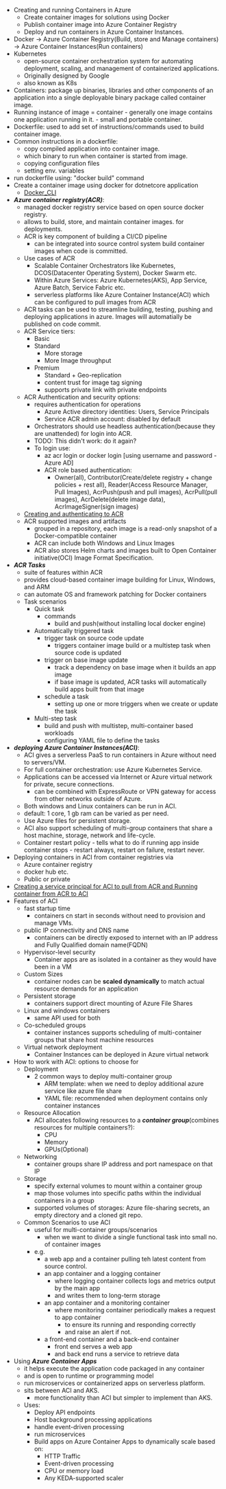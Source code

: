 - Creating and running Containers in Azure
    - Create container images for solutions using Docker
    - Publish container image into Azure Container Registry
    - Deploy and run containers in Azure Container Instances.
- Docker -> Azure Container Registry(Build, store and Manage containers) -> Azure Container Instances(Run containers)
- Kubernetes
  - open-source container orchestration system for automating deployment, scaling, and management of containerized applications.
  - Originally designed by Google
  - also known as K8s
- Containers: package up binaries, libraries and other components of an application into a single deployable binary package called container image.
- Running instance of image = container - generally one image contains one application running in it. - small and portable container.
- Dockerfile: used to add set of instructions/commands used to build container image.
- Common instructions in a dockerfile:
  - copy compiled application into container image.
  - which binary to run when container is started from image.
  - copying configuration files
  - setting env. variables
- run dockerfile using: "docker build" command
- Create a container image using docker for dotnetcore application
  - [Docker_CLI](docker.sh)
- ***Azure container registry(ACR)***:
  - managed docker registry service based on open source docker registry.
  - allows to build, store, and maintain container images. for deployments.
  - ACR is key component of building a CI/CD pipeline
    - can be integrated into source control system build container images when code is committed.
  - Use cases of ACR
    - Scalable Container Orchestrators like Kubernetes, DCOS(Datacenter Operating System), Docker Swarm etc. 
    - Within Azure Services: Azure Kubernetes(AKS), App Service, Azure Batch, Service Fabric etc.
    - serverless platforms like Azure Container Instance(ACI) which can be configured to pull images from ACR
  - ACR tasks can be used to streamline building, testing, pushing and deploying applications in azure. Images will automatially be published on code commit.
  - ACR Service tiers: 
    - Basic
    - Standard
      - More storage
      - More Image throughput
    - Premium
      - Standard + Geo-replication
      - content trust for image tag signing
      - supports private link with private endpoints
  - ACR Authentication and security options:
    - requires authentication for operations
      - Azure Active directory identities: Users, Service Principals
      - Service ACR admin account: disabled by default
    - Orchestrators should use headless authentication(because they are unattended) for login into ACR.
    - TODO: This didn't work: do it again?
    - To login use:
      - az acr login or docker login [using username and password - Azure AD]
      - ACR role based authentication:
        - Owner(all), Contributor(Create/delete registry + change policies + rest all), Reader(Access Resource Manager, Pull Images), AcrPush(push and pull images), AcrPull(pull images), AcrDelete(delete image data), AcrImageSigner(sign images)
  - [Creating and authenticating to ACR](acr.sh)
  - ACR supported images and artifacts
    - grouped in a repository, each image is a read-only snapshot of a Docker-compatible container
    - ACR can include both Windows and Linux Images
    - ACR also stores Helm charts and images built to Open Container initiative(OCI) Image Format Specification.
- ***ACR Tasks***
  - suite of features within ACR
  - provides cloud-based container image building for Linux, Windows, and ARM
  - can automate OS and framework patching for Docker containers
  - Task scenarios
    - Quick task
      - commands
        - build and push(without installing local docker engine)
    - Automatically triggered task
      - trigger task on source code update
        - triggers container image build or a multistep task when source code is updated
      - trigger on base image update
        - track a dependency on base image when it builds an app image
        - if base image is updated, ACR tasks will automatically build apps built from that image
      - schedule a task
        - setting up one or more triggers when we create or update the task
    - Multi-step task
      - build and push with multistep, multi-container based workloads
      - configuring YAML file to define the tasks
- ***deploying Azure Container Instances(ACI)***:
  - ACI gives a serverless PaaS to run containers in Azure without need to servers/VM.
  - For full container orchestration: use Azure Kubernetes Service.
  - Applications can be accessed via Internet or Azure virtual network for private, secure connections.
    - can be combined with ExpressRoute or VPN gateway for access from other networks outside of Azure.
  - Both windows and Linux containers can be run in ACI.
  - default: 1 core, 1 gb ram can be varied as per need.
  - Use Azure files for persistent storage.
  - ACI also support scheduling of multi-group containers that share a host machine, storage, network and life-cycle.
  - Container restart policy - tells what to do if running app inside container stops - restart always, restart on failure, restart never.
- Deploying containers in ACI from container registries via
  - Azure container registry
  - docker hub etc.
  - Public or private
- [Creating a service principal for ACI to pull from ACR and Running container from ACR to ACI](aci.sh)
- Features of ACI
  - fast startup time
    - containers cn start in seconds without need to provision and manage VMs.
  - public IP connectivity and DNS name
    - containers can be directly exposed to internet with an IP address and Fully Qualified domain name(FQDN)
  - Hypervisor-level security
    - Container apps are as isolated in a container as they would have been in a VM
  - Custom Sizes
    - container nodes can be **scaled dynamically** to match actual resource demands for an application
  - Persistent storage
    - containers support direct mounting of Azure File Shares
  - Linux and windows containers 
    - same API used for both
  - Co-scheduled groups
    - container instances supports scheduling of multi-container groups that share host machine resources
  - Virtual network deployment
    - Container Instances can be deployed in Azure virtual network
- How to work with ACI: options to choose for
  - Deployment
    - 2 common ways to deploy multi-container group 
      - ARM template: when we need to deploy additional azure service like azure file share
      - YAML file: recommended when deployment contains only container instances
  - Resource Allocation
    - ACI allocates following resources to a ***container group***(combines resources for multiple containers?):
      - CPU
      - Memory
      - GPUs(Optional)
  - Networking
    - container groups share IP address and port namespace on that IP
  - Storage
    - specify external volumes to mount within a container group
    - map those volumes into specific paths within the individual containers in a group
    - supported volumes of storages: Azure file-sharing secrets, an empty directory and a cloned git repo.
  - Common Scenarios to use ACI
    - useful for multi-container groups/scenarios 
      - when we want to divide a single functional task into small no. of container images
    - e.g. 
      - a web app and a container pulling teh latest content from source control.
      - an app container and a logging container 
        - where logging container collects logs and metrics output by the main app
        - and writes them to long-term storage
      - an app container and a monitoring container 
        - where monitoring container periodically makes a request to app container 
          - to ensure its running and responding correctly 
          - and raise an alert if not.
      - a front-end container and a back-end container 
        - front end serves a web app
        - and back end runs a service to retrieve data
- Using ***Azure Container Apps***
  - it helps execute the application code packaged in any container
  - and is open to runtime or programming model
  - run microservices or containerized apps on serverless platform.
  - sits between ACI and AKS.
    - more functionality than ACI but simpler to implement than AKS.
  - Uses:
    - Deploy API endpoints
    - Host background processing applications
    - handle event-driven processing
    - run microservices
    - Build apps on Azure Container Apps to dynamically scale based on:
      - HTTP Traffic
      - Event-driven processing
      - CPU or memory load
      - Any KEDA-supported scaler
